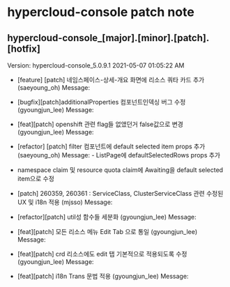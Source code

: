 # hypercloud-console patch note
## hypercloud-console_[major].[minor].[patch].[hotfix]
Version: hypercloud-console_5.0.9.1
2021-05-07  01:05:22 AM
- [feature] [patch] 네임스페이스-상세-개요 화면에 리소스 쿼타 카드 추가 (saeyoung_oh) 
    Message: 
- [bugfix][patch]additionalProperties 컴포넌트인덱싱 버그 수정 (gyoungjun_lee) 
    Message: 
- [feat][patch] openshift 관련 flag들 없앴던거 false값으로 변경 (gyoungjun_lee) 
    Message: 
- [refactor] [patch] filter 컴포넌트에 default selected item props 추가 (saeyoung_oh) 
    Message:  - ListPage에 defaultSelectedRows props 추가
 - namespace claim 및 resource quota claim에 Awaiting을 default selected item으로 수정

- [patch] 260359, 260361 : ServiceClass, ClusterServiceClass 관련 수정된 UX 및 i18n 적용 (mjsso) 
    Message: 
- [refactor][patch] util성 함수들 세분화 (gyoungjun_lee) 
    Message: 
- [feat][patch] 모든 리소스 메뉴 Edit Tab 으로 통일 (gyoungjun_lee) 
    Message: 
- [feat][patch] crd 리소스에도 edit 탭 기본적으로 적용되도록 수정 (gyoungjun_lee) 
    Message: 
- [feat][patch] i18n Trans 문법 적용 (gyoungjun_lee) 
    Message: 